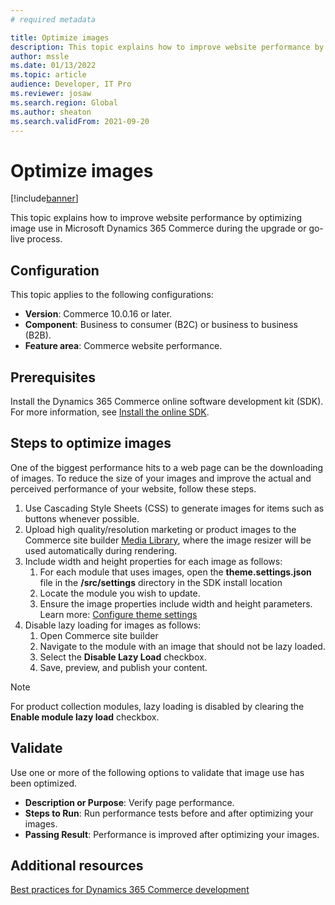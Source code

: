 ```yaml
---
# required metadata

title: Optimize images
description: This topic explains how to improve website performance by optimizing image use in Microsoft Dynamics 365 Commerce.
author: mssle
ms.date: 01/13/2022
ms.topic: article
audience: Developer, IT Pro
ms.reviewer: josaw
ms.search.region: Global
ms.author: sheaton
ms.search.validFrom: 2021-09-20
---
```


# Optimize images

[!include[banner](../includes/banner.md)]

This topic explains how to improve website performance by optimizing image use in Microsoft Dynamics 365 Commerce during the upgrade or go-live process. 

## Configuration

This topic applies to the following configurations: 

- **Version**: Commerce 10.0.16 or later.
- **Component**: Business to consumer (B2C) or business to business (B2B). 
- **Feature area**: Commerce website performance.

## Prerequisites

Install the Dynamics 365 Commerce online software development kit (SDK). For more information, see [Install the online SDK](../dev-itpro/ecommerce-platform-sdk.md).

## Steps to optimize images

One of the biggest performance hits to a web page can be the downloading of images. To reduce the size of your images and improve the actual and perceived performance of your website, follow these steps.

1. Use Cascading Style Sheets (CSS) to generate images for items such as buttons whenever possible.
1. Upload high quality/resolution marketing or product images to the Commerce site builder [Media Library](../dam-overview.md), where the image resizer will be used automatically during rendering.
1. Include width and height properties for each image as follows:
    1. For each module that uses images, open the **theme.settings.json** file in the **/src/settings** directory in the SDK install location
    1. Locate the module you wish to update. 
    1. Ensure the image properties include width and height parameters. Learn more: [Configure theme settings](../e-commerce-extensibility/configure-theme-settings.md)
1. Disable lazy loading for images as follows:
    1. Open Commerce site builder
    1. Navigate to the module with an image that should not be lazy loaded.
    1. Select the **Disable Lazy Load** checkbox.
    1. Save, preview, and publish your content.

> [!NOTE]
> For product collection modules, lazy loading is disabled by clearing the **Enable module lazy load** checkbox.

## Validate 

Use one or more of the following options to validate that image use has been optimized.

- **Description or Purpose**: Verify page performance.
- **Steps to Run**:  Run performance tests before and after optimizing your images.
- **Passing Result**: Performance is improved after optimizing your images.
  
 ## Additional resources
 
 [Best practices for Dynamics 365 Commerce development](../e-commerce-extensibility/best-practices-dev.md)
